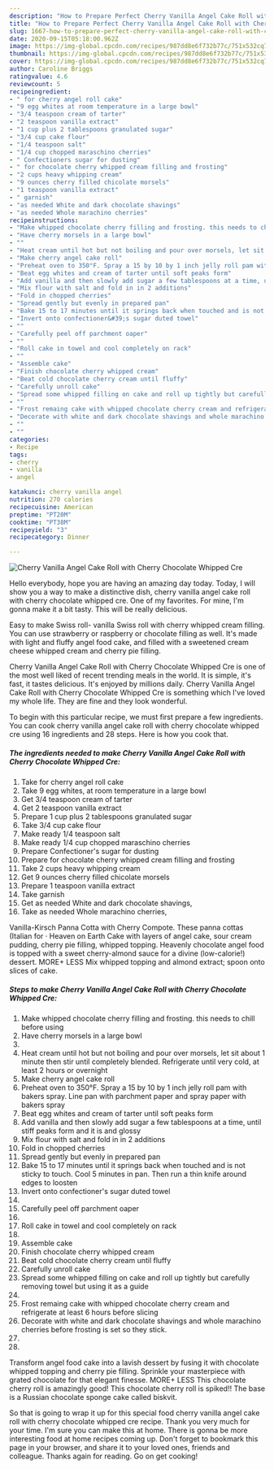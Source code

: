```yaml
---
description: "How to Prepare Perfect Cherry Vanilla Angel Cake Roll with Cherry Chocolate Whipped Cre"
title: "How to Prepare Perfect Cherry Vanilla Angel Cake Roll with Cherry Chocolate Whipped Cre"
slug: 1667-how-to-prepare-perfect-cherry-vanilla-angel-cake-roll-with-cherry-chocolate-whipped-cre
date: 2020-09-15T05:18:00.962Z
image: https://img-global.cpcdn.com/recipes/987dd8e6f732b77c/751x532cq70/cherry-vanilla-angel-cake-roll-with-cherry-chocolate-whipped-cre-recipe-main-photo.jpg
thumbnail: https://img-global.cpcdn.com/recipes/987dd8e6f732b77c/751x532cq70/cherry-vanilla-angel-cake-roll-with-cherry-chocolate-whipped-cre-recipe-main-photo.jpg
cover: https://img-global.cpcdn.com/recipes/987dd8e6f732b77c/751x532cq70/cherry-vanilla-angel-cake-roll-with-cherry-chocolate-whipped-cre-recipe-main-photo.jpg
author: Caroline Briggs
ratingvalue: 4.6
reviewcount: 5
recipeingredient:
- " for cherry angel roll cake"
- "9 egg whites at room temperature in a large bowl"
- "3/4 teaspoon cream of tarter"
- "2 teaspoon vanilla extract"
- "1 cup plus 2 tablespoons granulated sugar"
- "3/4 cup cake flour"
- "1/4 teaspoon salt"
- "1/4 cup chopped maraschino cherries"
- " Confectioners sugar for dusting"
- " for chocolate cherry whipped cream filling and frosting"
- "2 cups heavy whipping cream"
- "9 ounces cherry filled chicolate morsels"
- "1 teaspoon vanilla extract"
- " garnish"
- "as needed White and dark chocolate shavings"
- "as needed Whole marachino cherries"
recipeinstructions:
- "Make whipped chocolate cherry filling and frosting. this needs to chill before using"
- "Have cherry morsels in a large bowl"
- ""
- "Heat cream until hot but not boiling and pour over morsels, let sit about 1 minute then stir until completely blended. Refrigerate until very cold, at least 2 hours or overnight"
- "Make cherry angel cake roll"
- "Preheat oven to 350°F. Spray a 15 by 10 by 1 inch jelly roll pam with bakers spray. Line pan with parchment paper and spray paper with bakers spray"
- "Beat egg whites and cream of tarter until soft peaks form"
- "Add vanilla and then slowly add sugar a few tablespoons at a time, until stiff peaks form and it is and glossy"
- "Mix flour with salt and fold in in 2 additions"
- "Fold in chopped cherries"
- "Spread gently but evenly in prepared pan"
- "Bake 15 to 17 minutes until it springs back when touched and is not sticky to touch. Cool 5 minutes in pan. Then run a thin knife around edges to loosten"
- "Invert onto confectioner&#39;s sugar duted towel"
- ""
- "Carefully peel off parchment oaper"
- ""
- "Roll cake in towel and cool completely on rack"
- ""
- "Assemble cake"
- "Finish chocolate cherry whipped cream"
- "Beat cold chocolate cherry cream until fluffy"
- "Carefully unroll cake"
- "Spread some whipped filling on cake and roll up tightly but carefully removing towel but using it as a guide"
- ""
- "Frost remaing cake with whipped chocolate cherry cream and refrigerate at least 6 hours before slicing"
- "Decorate with white and dark chocolate shavings and whole marachino cherries before frosting is set so they stick."
- ""
- ""
categories:
- Recipe
tags:
- cherry
- vanilla
- angel

katakunci: cherry vanilla angel 
nutrition: 270 calories
recipecuisine: American
preptime: "PT20M"
cooktime: "PT38M"
recipeyield: "3"
recipecategory: Dinner

---
```



![Cherry Vanilla Angel Cake Roll with Cherry Chocolate Whipped Cre](https://img-global.cpcdn.com/recipes/987dd8e6f732b77c/751x532cq70/cherry-vanilla-angel-cake-roll-with-cherry-chocolate-whipped-cre-recipe-main-photo.jpg)

Hello everybody, hope you are having an amazing day today. Today, I will show you a way to make a distinctive dish, cherry vanilla angel cake roll with cherry chocolate whipped cre. One of my favorites. For mine, I'm gonna make it a bit tasty. This will be really delicious.

Easy to make Swiss roll- vanilla Swiss roll with cherry whipped cream filling. You can use strawberry or raspberry or chocolate filling as well. It&#39;s made with light and fluffy angel food cake, and filled with a sweetened cream cheese whipped cream and cherry pie filling.

Cherry Vanilla Angel Cake Roll with Cherry Chocolate Whipped Cre is one of the most well liked of recent trending meals in the world. It is simple, it's fast, it tastes delicious. It's enjoyed by millions daily. Cherry Vanilla Angel Cake Roll with Cherry Chocolate Whipped Cre is something which I've loved my whole life. They are fine and they look wonderful.


To begin with this particular recipe, we must first prepare a few ingredients. You can cook cherry vanilla angel cake roll with cherry chocolate whipped cre using 16 ingredients and 28 steps. Here is how you cook that.

<!--inarticleads1-->

##### The ingredients needed to make Cherry Vanilla Angel Cake Roll with Cherry Chocolate Whipped Cre:

1. Take  for cherry angel roll cake
1. Take 9 egg whites, at room temperature in a large bowl
1. Get 3/4 teaspoon cream of tarter
1. Get 2 teaspoon vanilla extract
1. Prepare 1 cup plus 2 tablespoons granulated sugar
1. Take 3/4 cup cake flour
1. Make ready 1/4 teaspoon salt
1. Make ready 1/4 cup chopped maraschino cherries
1. Prepare  Confectioner&#39;s sugar for dusting
1. Prepare  for chocolate cherry whipped cream filling and frosting
1. Take 2 cups heavy whipping cream
1. Get 9 ounces cherry filled chicolate morsels
1. Prepare 1 teaspoon vanilla extract
1. Take  garnish
1. Get as needed White and dark chocolate shavings,
1. Take as needed Whole marachino cherries,


Vanilla-Kirsch Panna Cotta with Cherry Compote. These panna cottas (Italian for · Heaven on Earth Cake with layers of angel cake, sour cream pudding, cherry pie filling, whipped topping. Heavenly chocolate angel food is topped with a sweet cherry-almond sauce for a divine (low-calorie!) dessert. MORE+ LESS Mix whipped topping and almond extract; spoon onto slices of cake. 

<!--inarticleads2-->

##### Steps to make Cherry Vanilla Angel Cake Roll with Cherry Chocolate Whipped Cre:

1. Make whipped chocolate cherry filling and frosting. this needs to chill before using
1. Have cherry morsels in a large bowl
1. 
1. Heat cream until hot but not boiling and pour over morsels, let sit about 1 minute then stir until completely blended. Refrigerate until very cold, at least 2 hours or overnight
1. Make cherry angel cake roll
1. Preheat oven to 350°F. Spray a 15 by 10 by 1 inch jelly roll pam with bakers spray. Line pan with parchment paper and spray paper with bakers spray
1. Beat egg whites and cream of tarter until soft peaks form
1. Add vanilla and then slowly add sugar a few tablespoons at a time, until stiff peaks form and it is and glossy
1. Mix flour with salt and fold in in 2 additions
1. Fold in chopped cherries
1. Spread gently but evenly in prepared pan
1. Bake 15 to 17 minutes until it springs back when touched and is not sticky to touch. Cool 5 minutes in pan. Then run a thin knife around edges to loosten
1. Invert onto confectioner&#39;s sugar duted towel
1. 
1. Carefully peel off parchment oaper
1. 
1. Roll cake in towel and cool completely on rack
1. 
1. Assemble cake
1. Finish chocolate cherry whipped cream
1. Beat cold chocolate cherry cream until fluffy
1. Carefully unroll cake
1. Spread some whipped filling on cake and roll up tightly but carefully removing towel but using it as a guide
1. 
1. Frost remaing cake with whipped chocolate cherry cream and refrigerate at least 6 hours before slicing
1. Decorate with white and dark chocolate shavings and whole marachino cherries before frosting is set so they stick.
1. 
1. 


Transform angel food cake into a lavish dessert by fusing it with chocolate whipped topping and cherry pie filling. Sprinkle your masterpiece with grated chocolate for that elegant finesse. MORE+ LESS This chocolate cherry roll is amazingly good! This chocolate cherry roll is spiked!! The base is a Russian chocolate sponge cake called biskvit. 

So that is going to wrap it up for this special food cherry vanilla angel cake roll with cherry chocolate whipped cre recipe. Thank you very much for your time. I'm sure you can make this at home. There is gonna be more interesting food at home recipes coming up. Don't forget to bookmark this page in your browser, and share it to your loved ones, friends and colleague. Thanks again for reading. Go on get cooking!
